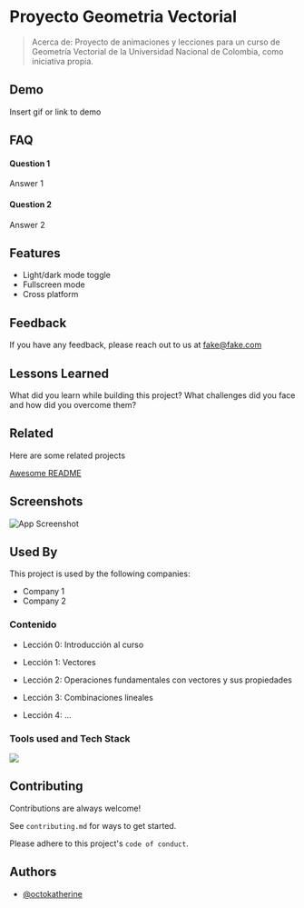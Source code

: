# Proyecto Geometria Vectorial

> Acerca de: Proyecto de animaciones y lecciones para un curso de Geometría Vectorial de la Universidad Nacional de Colombia, como iniciativa propia.

## Demo

Insert gif or link to demo

## FAQ

#### Question 1

Answer 1

#### Question 2

Answer 2


## Features

- Light/dark mode toggle
- Fullscreen mode
- Cross platform

## Feedback

If you have any feedback, please reach out to us at fake@fake.com
    
## Lessons Learned

What did you learn while building this project? What challenges did you face and how did you overcome them?

## Related

Here are some related projects

[Awesome README](https://github.com/matiassingers/awesome-readme)

## Screenshots

![App Screenshot](https://via.placeholder.com/468x300?text=App+Screenshot+Here)


## Used By

This project is used by the following companies:

- Company 1
- Company 2

### Contenido

- Lección 0: Introducción al curso

- Lección 1: Vectores

- Lección 2: Operaciones fundamentales con vectores y sus propiedades

- Lección 3: Combinaciones lineales

- Lección 4: ...

### Tools used and Tech Stack

<a href="https://skillicons.dev">
  <img src="https://skillicons.dev/icons?i=python,js,html,css,firebase,bootstrap,md,latex&theme=dark" />
</a>

## Contributing

Contributions are always welcome!

See `contributing.md` for ways to get started.

Please adhere to this project's `code of conduct`.


## Authors

- [@octokatherine](https://www.github.com/octokatherine)
